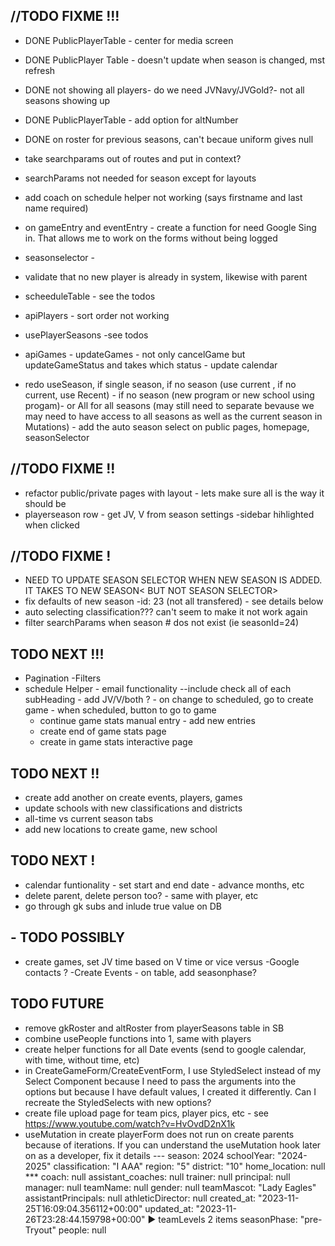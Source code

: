 ## //TODO FIXME !!!

- DONE PublicPlayerTable - center for media screen
- DONE PublicPlayer Table - doesn't update when season is changed, mst refresh
- DONE not showing all players- do we need JVNavy/JVGold?- not all seasons showing up
- DONE PublicPlayerTable - add option for altNumber
- DONE on roster for previous seasons, can't becaue uniform gives null

- take searchparams out of routes and put in context?
- searchParams not needed for season except for layouts
- add coach on schedule helper not working (says firstname and last name required)
- on gameEntry and eventEntry - create a function for need Google Sing in. That allows me to work on the forms without being logged

- seasonselector -

- validate that no new player is already in system, likewise with parent

- scheeduleTable - see the todos
- apiPlayers - sort order not working
- usePlayerSeasons -see todos
- apiGames - updateGames - not only cancelGame but updateGameStatus and takes which status - update calendar
- redo useSeason, if single season, if no season (use current , if no current, use Recent) - if no season (new program or new school using progam)- or All for all seasons (may still need to separate bevause we may need to have access to all seasons as well as the current season in Mutations) - add the auto season select on public pages, homepage, seasonSelector

## //TODO FIXME !!

- refactor public/private pages with layout - lets make sure all is the way it should be
- playerseason row - get JV, V from season settings
  -sidebar hihlighted when clicked

## //TODO FIXME !

- NEED TO UPDATE SEASON SELECTOR WHEN NEW SEASON IS ADDED. IT TAKES TO NEW SEASON< BUT NOT SEASON SELECTOR>
- fix defaults of new season -id: 23 (not all transfered) - see details below
- auto selecting classification??? can't seem to make it not work again
- filter searchParams when season # dos not exist (ie seasonId=24)

## TODO NEXT !!!

- Pagination
  -Filters
- schedule Helper - email functionality --include check all of each subHeading - add JV/V/both ? - on change to scheduled, go to create game - when scheduled, button to go to game
  - continue game stats manual entry - add new entries
  - create end of game stats page
  - create in game stats interactive page

## TODO NEXT !!

- create add another on create events, players, games
- update schools with new classifications and districts
- all-time vs current season tabs
- add new locations to create game, new school

## TODO NEXT !

- calendar funtionality - set start and end date - advance months, etc
- delete parent, delete person too? - same with player, etc
- go through gk subs and inlude true value on DB

## - TODO POSSIBLY

- create games, set JV time based on V time or vice versus
  -Google contacts ?
  -Create Events - on table, add seasonphase?

## TODO FUTURE

- remove gkRoster and altRoster from playerSeasons table in SB
- combine usePeople functions into 1, same with players
- create helper functions for all Date events (send to google calendar, with time, without time, etc)
- in CreateGameForm/CreateEventForm, I use StyledSelect instead of my Select Component because I need to pass the arguments into the options but because I have default values, I created it differently. Can I recreate the StyledSelects with new options?
- create file upload page for team pics, player pics, etc - see https://www.youtube.com/watch?v=HvOvdD2nX1k
- useMutation in create playerForm does not run on create parents because of iterations. If you can understand the useMutation hook later on as a developer, fix it
  details ---
  season: 2024
  schoolYear: "2024-2025"
  classification: "I AAA"
  region: "5"
  district: "10"
  home_location: null \*\*\*
  coach: null
  assistant_coaches: null
  trainer: null
  principal: null
  manager: null
  teamName: null
  gender: null
  teamMascot: "Lady Eagles"
  assistantPrincipals: null
  athleticDirector: null
  created_at: "2023-11-25T16:09:04.356112+00:00"
  updated_at: "2023-11-26T23:28:44.159798+00:00"
  ▶ teamLevels 2 items
  seasonPhase: "pre-Tryout"
  people: null
